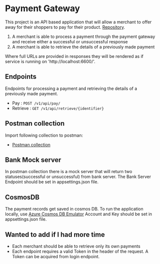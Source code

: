 # Payment Gateway

This project is an API based application that will allow a
merchant to offer away for their shoppers to pay for their product.
 [Repository](https://github.com/elhamkhani/PaymentGateway).

1. A merchant is able to process a payment through the payment gateway and
receive either a successful or unsuccessful response
2. A merchant is able to retrieve the details of a previously made payment


Where full URLs are provided in responses they will be rendered as if service
is running on 'http://localhost:6600/'.

## Endpoints

Endpoints for processing a payment and retrieving the details of a previously made payment.

* Pay : `POST /v1/api/pay/`
* Retrieve : `GET /v1/api/retrieve/{identifier}`

## Postman collection

Import following collection to postman:
* [Postman collection](postman/PaymentGateway.postman_collection.json) 

## Bank Mock server

In postman collection there is a mock server that will return two statuses(successful or unsuccessful) from bank server.
The Bank Server Endpoint should be set in appsettings.json file.

## CosmosDB 

The payment records get saved in cosmos DB. 
To run the application locally, use [Azure Cosmos DB Emulator](https://docs.microsoft.com/en-us/azure/cosmos-db/local-emulator?tabs=cli%2Cssl-netstd21)
Account and Key should be set in appsettings.json file.

## Wanted to add if I had more time
* Each merchant should be able to retrieve only its own payments
* Each endpoint requires a valid Token in the header of the request. A Token can be acquired from login endpoint.